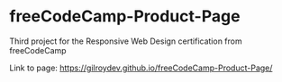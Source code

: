 # freeCodeCamp-Product-Page
 Third project for the Responsive Web Design certification from freeCodeCamp
 
 Link to page: https://gilroydev.github.io/freeCodeCamp-Product-Page/

